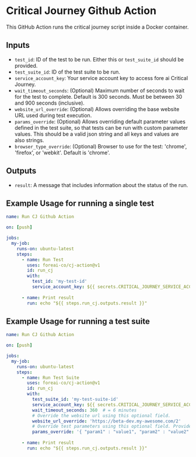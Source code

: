 # Critical Journey Github Action

This GitHub Action runs the critical journey script inside a Docker container.

## Inputs

- `test_id`: ID of the test to be run. Either this or `test_suite_id` should be provided.
- `test_suite_id`: ID of the test suite to be run.
- `service_account_key`: Your service account key to access fore ai Critical Journey.
- `wait_timeout_seconds`: (Optional) Maximum number of seconds to wait for the test to complete. Default is 300 seconds. Must be between 30 and 900 seconds (inclusive).
- `website_url_override`: (Optional) Allows overriding the base website URL used during test execution.  
- `params_override`: (Optional) Allows overriding default parameter values defined in the test suite, so that tests can be run with custom parameter values. This should be a valid json string and all keys and values are also strings.
- `browser_type_override`: (Optional) Browser to use for the test: 'chrome', 'firefox', or 'webkit'. Default is 'chrome'.

## Outputs

- `result`: A message that includes information about the status of the run.

## Example Usage for running a single test

```yaml
name: Run CJ Github Action

on: [push]

jobs:
  my-job:
    runs-on: ubuntu-latest
    steps:
      - name: Run Test
        uses: foreai-co/cj-action@v1
        id: run_cj
        with:
          test_id: 'my-test-id'
          service_account_key: ${{ secrets.CRITICAL_JOURNEY_SERVICE_ACCOUNT_KEY }}
      
      - name: Print result
        run: echo "${{ steps.run_cj.outputs.result }}"
```

## Example Usage for running a test suite

```yaml
name: Run CJ Github Action

on: [push]

jobs:
  my-job:
    runs-on: ubuntu-latest
    steps:
      - name: Run Test Suite
        uses: foreai-co/cj-action@v1
        id: run_cj
        with:
          test_suite_id: 'my-test-suite-id'
          service_account_key: ${{ secrets.CRITICAL_JOURNEY_SERVICE_ACCOUNT_KEY }}
          wait_timeout_seconds: 360  # = 6 minutes
          # Override the website url using this optional field.
          website_url_override: 'https://beta-dev.my-awesome.com/2'
          # Override test parameters using this optional field. Provide valid json string.
          params_override: '{ "param1" : "value1", "param2" : "value2" }'
      
      - name: Print result
        run: echo "${{ steps.run_cj.outputs.result }}"
```
